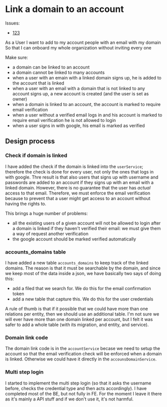 # Link a domain to an account

Issues:

- [123](https://github.com/saasform/saasform/issues/123)

As a User
I want to add to my account people with an email with my domain
So that I can onboard my whole organization without inviting every one

Make sure:

- a domain can be linked to an account
- a domain cannot be linked to many accounts
- when a user with an emain with a linked domain signs up, he is added to the account that is linked
- when a user with an email with a domain that is not linked to any account signs up, a new account is created (and the user is set as owner)
- when a domain is linked to an account, the account is marked to require email verification
- when a user without a verified email logs in and his account is marked to require email verification he is not allowed to login
- when a user signs in with google, his email is marked as verified

## Design process

### Check if domain is linked

I have added the check if the domain is linked into the `userService`; therefore the check is done for every user, not only the ones that logs in with google.
Thre result is that also users that signs up with username and passwords are added to an account if they signs up with an email with a linked domain. However, there is no guarantee that the user has *actual* access to that email. Therefore, we must enforce the email verification because to prevent that a user might get access to an account without having the rights to.

This brings a huge number of problems:

- all the existing users of a given account will not be allowed to login after a domain is linked if they haven't verified their email: we must give them a way of request another verification
- the google account should be marked verified automatically

### accounts_domains table

I have added a new table `accounts_domains` to keep track of the linked domains. The reason is that it must be searchable by the domain, and since we keep most of the data inside a json, we have basically two says of doing this:

- add a filed that we search for. We do this for the email confirmation token
- add a new table that capture this. We do this for the user credentials

A rule of thumb is that if it possible that we could have more than one relations per entity, then we should use an additional table. I'm not sure we will ever have more than one domain linked per account, but I felt it was safer to add a whole table (with its migration, and entity, and service).

### Domain link code

The domain link code is in the `accountService` becase we need to setup the account so that the email verification check will be enforced when a domain is linked. Otherwise we could have it directly in the `accounsDomainService`.

### Multi step login

I started to implement the multi step login (so that it asks the username before, checks the credential type and then acts accordingly). I have completed most of the BE, but not fully in FE. For the moment I leave it there as it's mainly a API stuff and if we don't use it, it's not harmful.
